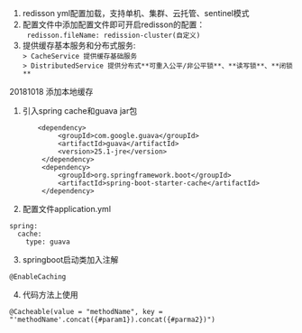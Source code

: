 1. redisson yml配置加载，支持单机、集群、云托管、sentinel模式<br>
2. 配置文件中添加配置文件即可开启redisson的配置：<br>
`` redisson.fileName: redission-cluster(自定义)``
3. 提供缓存基本服务和分布式服务: <br>
``> CacheService 提供缓存基础服务`` <br>
``> DistributedService 提供分布式**可重入公平/非公平锁**、**读写锁**、**闭锁**``<br>

20181018  添加本地缓存
1. 引入spring cache和guava jar包
```
       <dependency>
            <groupId>com.google.guava</groupId>
            <artifactId>guava</artifactId>
            <version>25.1-jre</version>
        </dependency>
        <dependency>
            <groupId>org.springframework.boot</groupId>
            <artifactId>spring-boot-starter-cache</artifactId>
        </dependency>
```
2. 配置文件application.yml
```
spring:
  cache:
    type: guava
```
3. springboot启动类加入注解
```
@EnableCaching
```
4. 代码方法上使用
```
@Cacheable(value = "methodName", key = "'methodName'.concat({#param1}).concat({#parma2})")
```